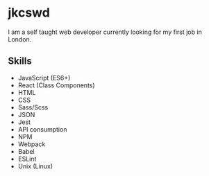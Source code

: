 # jkcswd
I am a self taught web developer currently looking for my first job in London.
## Skills
- JavaScript (ES6+)
- React (Class Components)
- HTML
- CSS
- Sass/Scss
- JSON
- Jest
- API consumption
- NPM
- Webpack
- Babel
- ESLint
- Unix (Linux)
